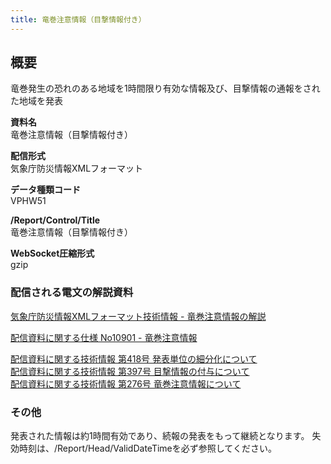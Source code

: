 ```yaml
---
title: 竜巻注意情報（目撃情報付き）
---
```


## 概要
竜巻発生の恐れのある地域を1時間限り有効な情報及び、目撃情報の通報をされた地域を発表

**資料名** <br/>
 竜巻注意情報（目撃情報付き）
 
**配信形式** <br/>
 気象庁防災情報XMLフォーマット

**データ種類コード** <br/>
 VPHW51

**/Report/Control/Title** <br/>
 竜巻注意情報（目撃情報付き）
 
**WebSocket圧縮形式** <br/>
 gzip

### 配信される電文の解説資料
 [気象庁防災情報XMLフォーマット技術情報 - 竜巻注意情報の解説](https://dmdata.jp/docs/jma/manual/0252-0252.pdf) 
 
 
 [配信資料に関する仕様 No10901 - 竜巻注意情報](https://www.data.jma.go.jp/suishin/shiyou/pdf/no10901)
 
 
 [配信資料に関する技術情報 第418号 発表単位の細分化について](https://dmdata.jp/docs/jma/technical/418.pdf) <br/>
 [配信資料に関する技術情報 第397号 目撃情報の付与について](https://dmdata.jp/docs/jma/technical/397.pdf) <br/>
 [配信資料に関する技術情報 第276号 竜巻注意情報について](https://dmdata.jp/docs/jma/technical/276.pdf) <br/>
 
### その他
発表された情報は約1時間有効であり、続報の発表をもって継続となります。
失効時刻は、/Report/Head/ValidDateTimeを必ず参照してください。

